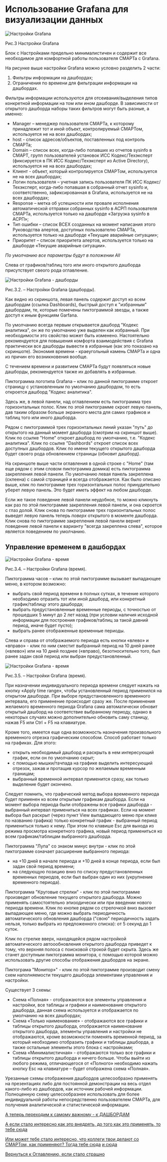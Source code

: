 # Использование Grafana для визуализации данных

![Настройки Grafana](img/smart-settings/01-edited-top-2.png "Настройки Grafana")

Рис.3 Настройки Grafana

Блок с Настройками предельно минималистичен и содержит все необходимое для комфортной работы пользователя СМАРТа с Grafana.

На рисунке выше настройки Grafana можно условно разделить 2 части:
1. Фильтры информации на дашбордах;
2. Ограничения по времени для фильтрации информации на дашбордах.

Фильтры информации используются для отсеивания/выделения типов конкретной информации на том или ином дашборде.
В зависимости от открытого дашборда наборы таких фильтров могут быть разные, а именно:
- Manager – менеджер пользователя СМАРТа, к которому принадлежит тот и иной объект, контролируемый СМАРТом, используется 
не на всех дашбордах;
- host - список адресов/объектов, поставленных под контроль СМАРТа;
- Domain – список всех, когда-либо попавших из отчетов sysinfo в СМАРТ, групп пользователей установок ИСС Кодекс/Техэксперт 
(фиксируется в ПК ИСС Кодекс/Техэксперт из Active Directory), используется не на всех дашбордах;
- Клиент - объект, который контролируется СМАРТом, используется не на всех дашбордах;
- Логин пользователя – учетная запись пользователя ПК ИСС Кодекс/Техэксперт, когда-либо попавшая в собранный отчет 
sysinfo и, соответственно, зафиксированная в Grafana, используется не на всех дашбордах;
- Response – метка об успешности или провале исполнения автоматической отправки собранных sysinfo в АСРП пользователя 
СМАРТа, используется только на дашборде «Загрузка sysinfo в АСРП»;
- Тип ошибки – список ВСЕХ созданных на момент написания этого Руководства алертов, доступных пользователю СМАРТа, 
используется только на дашборде «Текущие аварийные ситуации»;
- Приоритет – список приоритета алертов, используется только на дашборде «Текущие аварийные ситуации».

_По умолчанию все параметры будут в положении All_

Слева от графиков/таблиц того или иного открытого дашборда присутствует свеого рода оглавление.

![Настройки Grafana - дашборды](img/smart-settings/dashboards.png "Настройки Grafana - дашборды")

Рис.3.2. – Настройки Grafana (дашборды).

Как видно из скриншота, левая панель содержит доступ ко всем дашбордам (ссылка Dashboards), быстрый доступ к "избранным" дашбордам,
те, которые помечены пиктограммой звезды, а также доступ к иным функциям Garfana.

По умолчанию всегда первым открывается дашборд "Кодекс аналитика", он же по умолчанию уже выделен как избранный.
При необходимости это свойство может быть изменено.
Настоятельно рекомендуется для повышения комфорта взаимодействия с Grafana практически все дашборды вывести в избранные 
(как это показано на скриншоте).
Экономия времени - краеугольный камень СМАРТа и одна из причин его возникновения вообще.

С течением времени и развитием СМАРТа будут появляться новые дашборды, рекомендуется также их добавлять в избранные.

Пиктограмма логотипа Grafana – клик по данной пиктограмме откроет страницу с установленным по умолчанию дашбордом, 
то есть откроется дашборд "Кодекс аналитика".

Здесь же, в левой панели, над оглавлением есть пиктограмма трех горизонтальных полос. Клик по этой пиктограмме скроет левую панель,
дав таким образом больше экранного места для самих графиков и таблиц того или иного дашборда.

Рядом с пиктограммой трех горизонтальных линий указан "путь" до открытого на данный момент дашборда (смотрим на скриншот выше).
Клик по ссылке "Home" откроет дашборд по умолчанию, т.е. "Кодекс аналитика".
Клик по ссылке "Dashbords" откроет список всех доступных дашбордов.
Клик по имени текущего открытого дашборда будет своего рода обновлением страницы (обновит дашборд).

На скриншоте выше части оглавления в одной строке с "Home" (там еще рядом с этим словом пиктограмма домика) есть пиктограмма закрепления 
левой панели. По умолчанию левая панель закреплена (склеена) с самой страницей и всегда отображается.
Как было описано выше, клик по пиктограмме трех горизонтальных полос принудительно уберет левую панель. Это будет иметь
эффект на любом дашборде.

Если же такое поведение левой панели неудобное, то можно кликнуть как раз по этой пиктограмме закрепления левой панели, и она
скроется с глаз долой. Клик снова по пиктограмме трех горизонтальных полос выведет левую панель теперь _*поверх*_ 
открытого в моменте дашборда.
Клик снова по пиктограмме закрепления левой панели вернет поведение левой панели к варианту "всегда закреплена слева",
которое является поведением по умолчанию.

## Управление временем в дашбордах

![Настройки Grafana - время](img/smart-settings/time.png "Настройки Grafana - время")

Рис.3.4. – Настройки Grafana (время).

Пиктограмма часов – клик по этой пиктограмме вызывает выпадающее меню, в котором возможно:
- выбрать свой период времени в полных сутках, в течение которого необходимо отразить тот или иной дашборд, или 
конкретный график/таблицу этого дашборда;
- выбрать предустановленные временные периоды, с точностью от прошедших 5 минут до 2 лет назад (при условии наличия исходной
информации для построения графиков/таблиц за такой давний период, иначе будет пусто);
- выбрать ранее отображенные временные периоды.

Слева и справа от отображаемого периода есть кнопки «влево» и «вправо» - клик по ним сместит выбранный период на 10 дней 
ранее («влево») или на 10 дней позднее («вправо), безотносительно того, был ранее задан свой период или выбран предустановленный.

![Настройки Grafana - время](img/smart-settings/time-2.png "Настройки Grafana - время") 

Рис.3.5. – Настройки Grafana (время).

При назначении индивидуального периода времени следует нажать на кнопку «Apply time range», чтобы установленный период 
применился на открытом дашборде. 
При выборе предустановленного временного интервала, его применение происходит сразу же.
После применения желаемого временного периода Grafana сама автоматически обновит открытый дашборд на соответствие 
выбранному периоду, однако в некоторых случаях можно дополнительно обновить саму станицу, нажав F5 или Ctrl + F5 на клавиатуре.

Кроме того, имеется еще одна возможность назначения произвольного временного отрезка графическим способом. 
Способ работает только на графиках. 
Для этого:
- открыть необходимый дашборд и раскрыть в нем интересующий график, если он по умолчанию скрыт;
- с помощью мышки/тачпада на графике выделить интересующий отрезок, зажав и протащив курсор по желаемым временным границам;
- выбранный временной интервал применится сразу, как только выделение будет окончено.

Следует помнить, что графический метод выбора временного периода будет применен ко всем открытым графикам дашборда.
Если на момент выбора периода были отображены все графики дашборда - выбранный интервал примениться на всех графиках.
Если на момент выбора был раскрыт (через пункт View выпадающего меню при клике по названию графика) только конкретный 
график - выбранный период примениться только к нему.
При этом по клавише Esc для выхода из режима просмотра конкретного графика, новый период примениться ко всем 
графикам/таблицам выбранного дашборда.

Пиктограмма "Лупа" со знаком минус внутри - клик по этой пиктограмме означает расширение выбранного периода:
- на +10 дней в начале периода и +10 дней в конце периода, если был задан свой период времени;
- на следующую позицию вниз по списку предустановленных временных периодов, если был выбран один из них (укрупнение временного периода).

Пиктограмма "Круговые стрелки" - клик по этой пиктограмме произведет обновление текущего открытого дашборда. 
Можно применять самостоятельно эпизодически или при введении нового периода времени. 
Клик по кнопке рядом со стрелочкой вниз вызовет выпадающее меню, где можно выбрать периодичность автоматического обновления 
дашборда ("свою" периодичность задать нельзя, только выбрать из предложенного списка): от 5 секунд до 1 суток.

Клик по стрелке вверх, находящейся рядом настройкой автоматического автоообновления открытого дашборда приведет к тому, что
верхняя полоса с поисковой строкой будет скрыта.
Здесь же станет доступным пиктограмма монитора, с помощью которой можно использовать другие способы отображения дашбордов на экране.

Пиктограма "Монитор»" - клик по этой пиктограмме производит смену схем наполняемости текущего дашборда элементами управления и настройки. 

Существует 3 схемы:
- Схема «Полная» - отображаются все элементы управления и настройки, все таблицы и графики и наименование открытого дашборда, 
данная схема используется и отображается по умолчанию на всех дашбордах;
- Схема «Только наименование» - отображаются все графики и таблицы открытого дашборда, отображается наименование открытого 
дашборда, элементы управления и настройки не отображаются, кроме возможности поменять временной период, за который необходимо 
отобразить графики и таблицы дашборда, а также остальные элементы этого блока с настройками;
- Схема «Минималистичная» - отображаются только все графики и таблицы открытого дашборда и ничего больше.
Чтобы выйти из любого режима, отличающегося от «Полного» необходимо нажать кнопку Esc на клавиатуре – будет отображена схема «Полная».

Урезанные схемы отображения дашбордов целесообразно применять на презентациях либо для постоянной демонстрации на весь 
отдел какого-либо из дашбордов, как источник рабочей информации. 
Полноценную схему целесообразнее использовать для более индивидуальной работы непосредственно пользователем СМАРТа, 
для получения аналитической и статистической информации.

[А теперь переходим к самому важному - к ДАШБОРДАМ](060-dashboards)

[А если стало интересно как это внедрять, до того как это применять, то тебе сюда](050-intro-smartuload-smartstatus)

[Или может тебе стало интересно, что коллеги твои делают со СМАРТом, как применяют? Тогда тебе сюда](100-smart-real-cases-1.md)
[и сюда](000-fuckups.md)

[Вернуться к Оглавлению, если стало страшно](Readme.md)